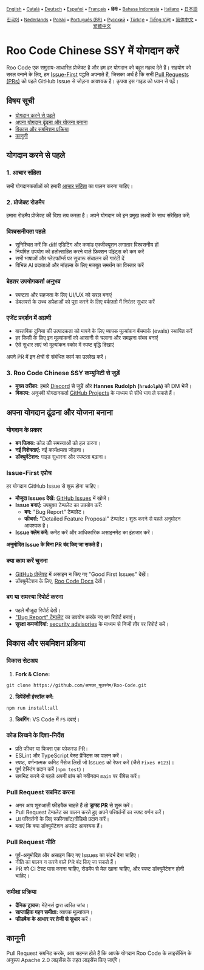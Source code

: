 <div align="center">
<sub>

[English](../../CONTRIBUTING.md) • [Català](../ca/CONTRIBUTING.md) • [Deutsch](../de/CONTRIBUTING.md) • [Español](../es/CONTRIBUTING.md) • [Français](../fr/CONTRIBUTING.md) • <b>हिंदी</b> • [Bahasa Indonesia](../id/CONTRIBUTING.md) • [Italiano](../it/CONTRIBUTING.md) • [日本語](../ja/CONTRIBUTING.md)

</sub>
<sub>

[한국어](../ko/CONTRIBUTING.md) • [Nederlands](../nl/CONTRIBUTING.md) • [Polski](../pl/CONTRIBUTING.md) • [Português (BR)](../pt-BR/CONTRIBUTING.md) • [Русский](../ru/CONTRIBUTING.md) • [Türkçe](../tr/CONTRIBUTING.md) • [Tiếng Việt](../vi/CONTRIBUTING.md) • [简体中文](../zh-CN/CONTRIBUTING.md) • [繁體中文](../zh-TW/CONTRIBUTING.md)

</sub>
</div>

# Roo Code Chinese SSY में योगदान करें

Roo Code एक समुदाय-आधारित प्रोजेक्ट है और हम हर योगदान को बहुत महत्व देते हैं। सहयोग को सरल बनाने के लिए, हम [Issue-First](#issue-first-एप्रोच) पद्धति अपनाते हैं, जिसका अर्थ है कि सभी [Pull Requests (PRs)](#pull-request-सबमिट-करना) को पहले GitHub Issue से जोड़ना आवश्यक है। कृपया इस गाइड को ध्यान से पढ़ें।

## विषय सूची

- [योगदान करने से पहले](#योगदान-करने-से-पहले)
- [अपना योगदान ढूंढना और योजना बनाना](#अपना-योगदान-ढूंढना-और-योजना-बनाना)
- [विकास और सबमिशन प्रक्रिया](#विकास-और-सबमिशन-प्रक्रिया)
- [कानूनी](#कानूनी)

## योगदान करने से पहले

### 1. आचार संहिता

सभी योगदानकर्ताओं को हमारी [आचार संहिता](./CODE_OF_CONDUCT.md) का पालन करना चाहिए।

### 2. प्रोजेक्ट रोडमैप

हमारा रोडमैप प्रोजेक्ट की दिशा तय करता है। अपने योगदान को इन प्रमुख लक्ष्यों के साथ संरेखित करें:

### विश्वसनीयता पहले

- सुनिश्चित करें कि diff एडिटिंग और कमांड एक्जीक्यूशन लगातार विश्वसनीय हों
- नियमित उपयोग को हतोत्साहित करने वाले फ्रिक्शन पॉइंट्स को कम करें
- सभी भाषाओं और प्लेटफॉर्म्स पर सुचारू संचालन की गारंटी दें
- विभिन्न AI प्रदाताओं और मॉडल्स के लिए मजबूत समर्थन का विस्तार करें

### बेहतर उपयोगकर्ता अनुभव

- स्पष्टता और सहजता के लिए UI/UX को सरल बनाएं
- डेवलपर्स के उच्च अपेक्षाओं को पूरा करने के लिए वर्कफ़्लो में निरंतर सुधार करें

### एजेंट प्रदर्शन में अग्रणी

- वास्तविक दुनिया की उत्पादकता को मापने के लिए व्यापक मूल्यांकन बेंचमार्क (evals) स्थापित करें
- हर किसी के लिए इन मूल्यांकनों को आसानी से चलाना और समझना संभव बनाएं
- ऐसे सुधार लाएं जो मूल्यांकन स्कोर में स्पष्ट वृद्धि दिखाएं

अपने PR में इन क्षेत्रों से संबंधित कार्य का उल्लेख करें।

### 3. Roo Code Chinese SSY कम्युनिटी से जुड़ें

- **मुख्य तरीका:** हमारे [Discord](https://discord.gg/roocode) से जुड़ें और **Hannes Rudolph (`hrudolph`)** को DM भेजें।
- **विकल्प:** अनुभवी योगदानकर्ता [GitHub Projects](https://github.com/orgs/RooCodeInc/projects/1) के माध्यम से सीधे भाग ले सकते हैं।

## अपना योगदान ढूंढना और योजना बनाना

### योगदान के प्रकार

- **बग फिक्स:** कोड की समस्याओं को हल करना।
- **नई विशेषताएं:** नई कार्यक्षमता जोड़ना।
- **डॉक्युमेंटेशन:** गाइड सुधारना और स्पष्टता बढ़ाना।

### Issue-First एप्रोच

हर योगदान GitHub Issue से शुरू होना चाहिए।

- **मौजूदा Issues देखें:** [GitHub Issues](https://github.com/RooCodeInc/Roo-Code/issues) में खोजें।
- **Issue बनाएं:** उपयुक्त टेम्पलेट का उपयोग करें:
    - **बग:** "Bug Report" टेम्पलेट।
    - **फीचर्स:** "Detailed Feature Proposal" टेम्पलेट। शुरू करने से पहले अनुमोदन आवश्यक है।
- **Issue क्लेम करें:** कमेंट करें और आधिकारिक असाइनमेंट का इंतजार करें।

**अनुमोदित Issue के बिना PR बंद किए जा सकते हैं।**

### क्या काम करें चुनना

- [GitHub प्रोजेक्ट](https://github.com/orgs/RooCodeInc/projects/1) में असाइन न किए गए "Good First Issues" देखें।
- डॉक्युमेंटेशन के लिए, [Roo Code Docs](https://github.com/RooCodeInc/Roo-Code-Docs) देखें।

### बग या समस्या रिपोर्ट करना

- पहले मौजूदा रिपोर्ट देखें।
- ["Bug Report" टेम्पलेट](https://github.com/RooCodeInc/Roo-Code/issues/new/choose) का उपयोग करके नए बग रिपोर्ट बनाएं।
- **सुरक्षा कमजोरियां:** [security advisories](https://github.com/RooCodeInc/Roo-Code/security/advisories/new) के माध्यम से निजी तौर पर रिपोर्ट करें।

## विकास और सबमिशन प्रक्रिया

### विकास सेटअप

1. **Fork & Clone:**

```
git clone https://github.com/आपका_यूज़रनेम/Roo-Code.git
```

2. **डिपेंडेंसी इंस्टॉल करें:**

```
npm run install:all
```

3. **डिबगिंग:** VS Code में `F5` दबाएं।

### कोड लिखने के दिशा-निर्देश

- प्रति फीचर या फिक्स एक फोकस्ड PR।
- ESLint और TypeScript बेस्ट प्रैक्टिस का पालन करें।
- स्पष्ट, वर्णनात्मक कमिट मैसेज लिखें जो Issues को रेफर करें (जैसे `Fixes #123`)।
- पूर्ण टेस्टिंग प्रदान करें (`npm test`)।
- सबमिट करने से पहले अपनी ब्रांच को नवीनतम `main` पर रीबेस करें।

### Pull Request सबमिट करना

- अगर आप शुरुआती फीडबैक चाहते हैं तो **ड्राफ्ट PR** से शुरू करें।
- Pull Request टेम्पलेट का पालन करते हुए अपने परिवर्तनों का स्पष्ट वर्णन करें।
- UI परिवर्तनों के लिए स्क्रीनशॉट/वीडियो प्रदान करें।
- बताएं कि क्या डॉक्युमेंटेशन अपडेट आवश्यक हैं।

### Pull Request नीति

- पूर्व-अनुमोदित और असाइन किए गए Issues का संदर्भ देना चाहिए।
- नीति का पालन न करने वाले PR बंद किए जा सकते हैं।
- PR को CI टेस्ट पास करना चाहिए, रोडमैप से मेल खाना चाहिए, और स्पष्ट डॉक्युमेंटेशन होनी चाहिए।

### समीक्षा प्रक्रिया

- **दैनिक ट्रायज:** मेंटेनर्स द्वारा त्वरित जांच।
- **साप्ताहिक गहन समीक्षा:** व्यापक मूल्यांकन।
- **फीडबैक के आधार पर तेजी से सुधार** करें।

## कानूनी

Pull Request सबमिट करके, आप सहमत होते हैं कि आपके योगदान Roo Code के लाइसेंसिंग के अनुरूप Apache 2.0 लाइसेंस के तहत लाइसेंस किए जाएंगे।
